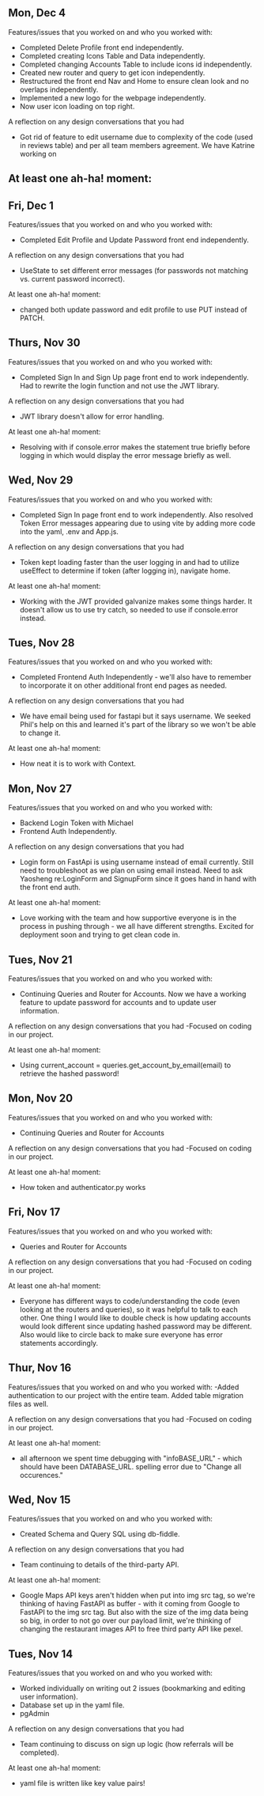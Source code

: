 ## Mon, Dec 4
Features/issues that you worked on and who you worked with:
- Completed Delete Profile front end independently.
- Completed creating Icons Table and Data independently.
- Completed changing Accounts Table to include icons id independently.
- Created new router and query to get icon independently.
- Restructured the front end Nav and Home to ensure clean look and no overlaps independently.
- Implemented a new logo for the webpage independently.
- Now user icon loading on top right.

A reflection on any design conversations that you had
- Got rid of feature to edit username due to complexity of the code (used in reviews table) and per all team members agreement. We have Katrine working on 

At least one ah-ha! moment:
- 

## Fri, Dec 1
Features/issues that you worked on and who you worked with:
- Completed Edit Profile and Update Password front end independently.

A reflection on any design conversations that you had
- UseState to set different error messages (for passwords not matching vs. current password incorrect).

At least one ah-ha! moment:
- changed both update password and edit profile to use PUT instead of PATCH. 

## Thurs, Nov 30
Features/issues that you worked on and who you worked with:
- Completed Sign In and Sign Up page front end to work independently. Had to rewrite the login function and not use the JWT library.

A reflection on any design conversations that you had
- JWT library doesn't allow for error handling.

At least one ah-ha! moment:
- Resolving with if console.error makes the statement true briefly before logging in which would display the error message briefly as well. 

## Wed, Nov 29
Features/issues that you worked on and who you worked with:
- Completed Sign In page front end to work independently. Also resolved Token Error messages appearing due to using vite by adding more code into the yaml, .env and App.js.

A reflection on any design conversations that you had
- Token kept loading faster than the user logging in and had to utilize useEffect to determine if token (after logging in), navigate home.

At least one ah-ha! moment:
- Working with the JWT provided galvanize makes some things harder. It doesn't allow us to use try catch, so needed to use if console.error instead.

## Tues, Nov 28
Features/issues that you worked on and who you worked with:
- Completed Frontend Auth Independently - we'll also have to remember to incorporate it on other additional front end pages as needed.

A reflection on any design conversations that you had
- We have email being used for fastapi but it says username. We seeked Phil's help on this and learned it's part of the library so we won't be able to change it.

At least one ah-ha! moment:
- How neat it is to work with Context.

## Mon, Nov 27
Features/issues that you worked on and who you worked with:
- Backend Login Token with Michael
- Frontend Auth Independently.

A reflection on any design conversations that you had
- Login form on FastApi is using username instead of email currently. Still need to troubleshoot as we plan on using email instead. Need to ask Yaosheng re:LoginForm and SignupForm since it goes hand in hand with the front end auth.

At least one ah-ha! moment:
- Love working with the team and how supportive everyone is in the process in pushing through - we all have different strengths. Excited for deployment soon and trying to get clean code in.

## Tues, Nov 21
Features/issues that you worked on and who you worked with:
- Continuing Queries and Router for Accounts. Now we have a working feature to update password for accounts and to update user information. 

A reflection on any design conversations that you had
-Focused on coding in our project.

At least one ah-ha! moment:
- Using current_account = queries.get_account_by_email(email) to retrieve the hashed password!

## Mon, Nov 20
Features/issues that you worked on and who you worked with:
- Continuing Queries and Router for Accounts

A reflection on any design conversations that you had
-Focused on coding in our project.

At least one ah-ha! moment:
- How token and authenticator.py works

## Fri, Nov 17
Features/issues that you worked on and who you worked with:
- Queries and Router for Accounts

A reflection on any design conversations that you had
-Focused on coding in our project.

At least one ah-ha! moment:
- Everyone has different ways to code/understanding the code (even looking at the routers and queries), so it was helpful to talk to each other. One thing I would like to double check is how updating accounts would look different since updating hashed password may be different. Also would like to circle back to make sure everyone has error statements accordingly.

## Thur, Nov 16
Features/issues that you worked on and who you worked with:
-Added authentication to our project with the entire team.  Added table migration files as well.

A reflection on any design conversations that you had
-Focused on coding in our project.

At least one ah-ha! moment:
- all afternoon we spent time debugging with "infoBASE_URL" - which should have been DATABASE_URL. spelling error due to "Change all occurences."

## Wed, Nov 15
Features/issues that you worked on and who you worked with:
- Created Schema and Query SQL using db-fiddle.

A reflection on any design conversations that you had
- Team continuing to details of the third-party API.

At least one ah-ha! moment:
- Google Maps API keys aren't hidden when put into img src tag, so we're thinking of having FastAPI as buffer - with it coming from Google to FastAPI to the img src tag. But also with the size of the img data being so big, in order to not go over our payload limit, we're thinking of changing the restaurant images API to free third party API like pexel.

## Tues, Nov 14
Features/issues that you worked on and who you worked with:
- Worked individually on writing out 2 issues (bookmarking and editing user information).
- Database set up in the yaml file.
- pgAdmin

A reflection on any design conversations that you had
- Team continuing to discuss on sign up logic (how referrals will be completed).

At least one ah-ha! moment:
- yaml file is written like key value pairs!

